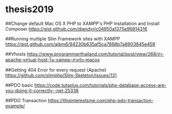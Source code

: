 # thesis2019

##Change default Mac OS X PHP to XAMPP's PHP Installation and Install Composer
https://gist.github.com/djandyr/c04950a1375e96814316

##Running multiple Slim Framework sites with XAMPP
https://gist.github.com/ajbm6/94230b635af5ca7888b7a8903845e459

##Vhosts
https://www.programmerthailand.com/tutorial/post/view/268/ทำ-apache-virtual-host-ใน-xampp-สำหรับ-macos

##Getting 404 Error for every request (Apache) 
https://github.com/slimphp/Slim-Skeleton/issues/131

##PDO basic
https://code.tutsplus.com/tutorials/php-database-access-are-you-doing-it-correctly--net-25338


##PDO Transaction
https://thisinterestsme.com/php-pdo-transaction-example/

